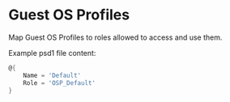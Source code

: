 # Guest OS Profiles

Map Guest OS Profiles to roles allowed to access and use them.

Example psd1 file content:

```powershell
@{
    Name = 'Default'
    Role = 'OSP_Default'
}
```
